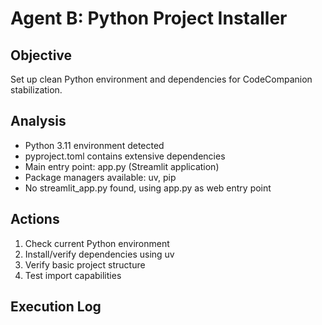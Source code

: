 # Agent B: Python Project Installer

## Objective
Set up clean Python environment and dependencies for CodeCompanion stabilization.

## Analysis
- Python 3.11 environment detected
- pyproject.toml contains extensive dependencies
- Main entry point: app.py (Streamlit application)
- Package managers available: uv, pip
- No streamlit_app.py found, using app.py as web entry point

## Actions
1. Check current Python environment
2. Install/verify dependencies using uv
3. Verify basic project structure
4. Test import capabilities

## Execution Log